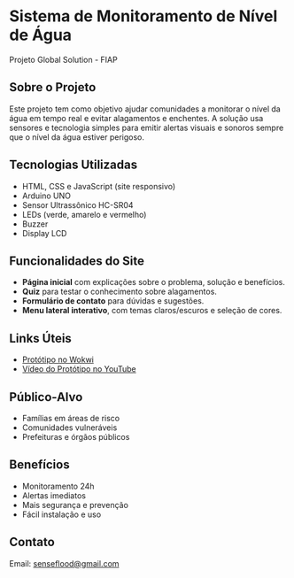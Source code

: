 # Sistema de Monitoramento de Nível de Água  
Projeto Global Solution - FIAP

## Sobre o Projeto

Este projeto tem como objetivo ajudar comunidades a monitorar o nível da água em tempo real e evitar alagamentos e enchentes. A solução usa sensores e tecnologia simples para emitir alertas visuais e sonoros sempre que o nível da água estiver perigoso.

## Tecnologias Utilizadas

- HTML, CSS e JavaScript (site responsivo)
- Arduino UNO
- Sensor Ultrassônico HC-SR04
- LEDs (verde, amarelo e vermelho)
- Buzzer
- Display LCD

## Funcionalidades do Site

- **Página inicial** com explicações sobre o problema, solução e benefícios.
- **Quiz** para testar o conhecimento sobre alagamentos.
- **Formulário de contato** para dúvidas e sugestões.
- **Menu lateral interativo**, com temas claros/escuros e seleção de cores.

## Links Úteis

- [Protótipo no Wokwi](https://wokwi.com/projects/432152361386563585)  
- [Vídeo do Protótipo no YouTube](https://www.youtube.com/watch?v=5JOB0prDq1M)

## Público-Alvo

- Famílias em áreas de risco  
- Comunidades vulneráveis  
- Prefeituras e órgãos públicos

## Benefícios

- Monitoramento 24h  
- Alertas imediatos  
- Mais segurança e prevenção  
- Fácil instalação e uso

## Contato

Email: [senseflood@gmail.com](mailto:senseflood@gmail.com)
